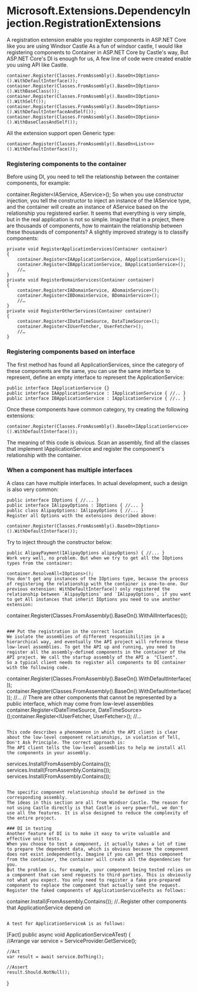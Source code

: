 # Microsoft.Extensions.DependencyInjection.RegistrationExtensions
A registration extension enable you register components in ASP.NET Core like you are using Windsor Castle
As a fun of windsor castle, I would like registering components to Container in ASP.NET Core by Castle's way, But 
ASP.NET Core's DI is enough for us, A few line of code were created enable you using API like Castle.

```
container.Register(Classes.FromAssembly().BaseOn<IOptions>().WithDefaultInterface());
container.Register(Classes.FromAssembly().BaseOn<IOptions>().WithBaseClass());
container.Register(Classes.FromAssembly().BaseOn<IOptions>().WithSelf());
container.Register(Classes.FromAssembly().BaseOn<IOptions>().WithDefaultInterfaceAndSelf());
container.Register(Classes.FromAssembly().BaseOn<IOptions>().WithBaseClassAndSelf());
```
All the extension support open Generic type:
```
container.Register(Classes.FromAssembly().BaseOn<List<>>().WithDefaultInterface());
```

### Registering components to the container
Before using DI, you need to tell the relationship between the container components, for example:

container.Register<IAService, AService>();
So when you use constructor injection, you tell the constructor to inject an instance of the IAService type, and the container will create an instance of AService based on the relationship you registered earlier.
It seems that everything is very simple, but in the real application is not so simple. Imagine that in a project, there are thousands of components, how to maintain the relationship between these thousands of components?
A slightly improved strategy is to classify components:

```
private void RegisterApplicationServices(Container container)
{    
    container.Register<IAApplicationService, AApplicationService>();
    container.Register<IBApplicationService, BApplicationService>();
    //…
}
private void RegisterDomainServices(Container container)
{
    container.Register<IADomainService, ADomainService>();
    container.Register<IBDomainService, BDomainService>();
    //…
}
private void RegisterOtherServices(Container container)
{
    container.Register<IDataTimeSource, DataTimeSource>();
    container.Register<IUserFetcher, UserFetcher>();
    //…
}
```

### Registering components based on interface
The first method has found all ApplicationServices, since the category of these components are the same, you can use the same interface to represent, define an empty interface to represent the ApplicationService:

```
public interface IApplicationService {}
public interface IAApplicationService : IApplicationService { //.. }
public interface IBApplicationService : IApplicationService { //.. }
```

Once these components have common category, try creating the following extensions:
```
container.Register(Classes.FromAssembly().BaseOn<IApplicationService>().WithDefaultInterface());
```
The meaning of this code is obvious. Scan an assembly, find all the classes that implement IApplicationService and register the component's relationship with the container.

### When a component has multiple interfaces
A class can have multiple interfaces. In actual development, such a design is also very common:

```
public interface IOptions { //... }
public interface IAlipayOptions : IOptions { //... }
public class AlipayOptions: IAlipayOptions { //... }
Register all Options with the extensions described above:

container.Register(Classes.FromAssembly().BaseOn<IOptions>().WithDefaultInterface());
```

Try to inject through the constructor below:

```
public AlipayPayment(IAlipayOptions alipayOptions) { //... }
Work very well, no problem. But when we try to get all the IOptions types from the container:

container.ResolveAll<IOptions>();
You don't get any instances of the IOptions type, because the process of registering the relationship with the container is one-to-one. Our previous extension: WithDefaultInterface() only registered the relationship between `AlipayOptions` and `IAlipayOptions`, if you want to get All instances that inherit IOptions you need to use another extension:

```
container.Register(Classes.FromAssembly().BaseOn<IOptions>().WithAllInterfaces());
```

### Put the registration in the correct location
We isolate the assemblies of different responsibilities in a hierarchical way, and eventually the API project will reference these low-level assemblies. To get the API up and running, you need to register all the assembly-defined components in the container of the API project. We call the startup assembly of the API a  "Client".
So a typical client needs to register all components to DI container with the following code.

```
container.Register(Classes.FromAssembly().BaseOn<IApplicationService>().WithDefaultInterface());
container.Register(Classes.FromAssembly().BaseOn<IDomainService>().WithDefaultInterface());
//…
// There are other components that cannot be represented by a public interface, which may come from low-level assemblies
container.Register<IDateTimeSource, DateTimeSource>();container.Register<IUserFetcher, UserFetcher>();
//...
```

This code describes a phenomenon in which the API client is clear about the low-level component relationships, in violation of Tell, Don't Ask Principle. The correct approach is:
The API client tells the low-level assemblies to help me install all the components in your assembly.

```
services.Install(FromAssembly.Contains<IApplicationService>());
services.Install(FromAssembly.Contains<IDomainService>());
services.Install(FromAssembly.Contains<IOtherService>());
```

The specific component relationship should be defined in the corresponding assembly.
The ideas in this section are all from Windsor Castle. The reason for not using Castle directly is that Castle is very powerful, we don't use all the features. It is also designed to reduce the complexity of the entire project.

### DI in testing
Another feature of DI is to make it easy to write valuable and effective unit tests.
When you choose to test a component, it actually takes a lot of time to prepare the dependent data, which is obvious because the component does not exist independently. Imagine if you can get this component from the container, the container will create all the dependencies for you.
But the problem is, for example, your component being tested relies on a component that can send requests to third parties. This is obviously not what you expect. You only need to register a fake pre-prepared component to replace the component that actually sent the request.
Register the faked components of ApplicationServiceTests as follows:

```
container.Install(FromAssembly.Contains<FakedComponentsInstaller>());
//..Register other components that ApplicationService depend on
```

A test for ApplicationServiceA is as follows:

```
[Fact]
public async void ApplicationServiceATest)
{    
    //Arrange
    var service = ServiceProvider.GetService<IApplicationServiceA>();
    
    //Act
    var result = await service.DoThing();
    
    //Assert
    result.Should.NotNull();
}
```

